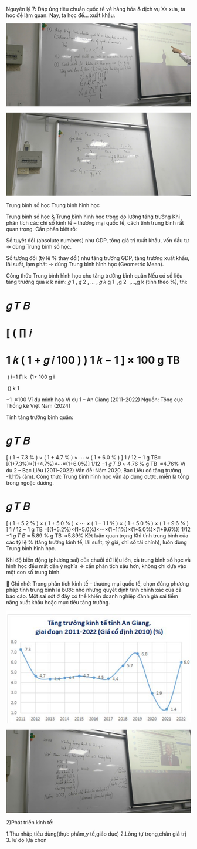 Nguyên lý 7: Đáp ứng tiêu chuẩn quốc tế về hàng hóa & dịch vụ
Xa xưa, ta học để làm quan. Nay, ta học để… xuất khẩu.

![alt text](image.png)

![alt text](image-1.png)

Trung bình số học 
Trung bình hình học

Trung bình số học & Trung bình hình học trong đo lường tăng trưởng
Khi phân tích các chỉ số kinh tế – thương mại quốc tế, cách tính trung bình rất quan trọng.
Cần phân biệt rõ:

Số tuyệt đối (absolute numbers) như GDP, tổng giá trị xuất khẩu, vốn đầu tư → dùng Trung bình số học.

Số tương đối (tỷ lệ % thay đổi) như tăng trưởng GDP, tăng trưởng xuất khẩu, lãi suất, lạm phát → dùng Trung bình hình học (Geometric Mean).

Công thức Trung bình hình học cho tăng trưởng bình quân
Nếu có số liệu tăng trưởng qua 
𝑘
k năm: 
𝑔
1
,
𝑔
2
,
…
,
𝑔
𝑘
g 
1
​
 ,g 
2
​
 ,…,g 
k
​
  (tính theo %), thì:

𝑔
𝑇
𝐵
=
[
(
∏
𝑖
=
1
𝑘
(
1
+
𝑔
𝑖
100
)
)
1
𝑘
−
1
]
×
100
g 
TB
​
 = 
​
 ( 
i=1
∏
k
​
 (1+ 
100
g 
i
​
 
​
 )) 
k
1
​
 
 −1 
​
 ×100
Ví dụ minh họa
Ví dụ 1 – An Giang (2011–2022)
Nguồn: Tổng cục Thống kê Việt Nam (2024)

Tính tăng trưởng bình quân:

𝑔
𝑇
𝐵
=
[
(
1
+
7.3
%
)
×
(
1
+
4.7
%
)
×
⋯
×
(
1
+
6.0
%
)
]
1
/
12
−
1
g 
TB
​
 =[(1+7.3%)×(1+4.7%)×⋯×(1+6.0%)] 
1/12
 −1
𝑔
𝑇
𝐵
≈
4.76
%
g 
TB
​
 ≈4.76%
Ví dụ 2 – Bạc Liêu (2011–2022)
Vấn đề: Năm 2020, Bạc Liêu có tăng trưởng -1.11% (âm).
Công thức Trung bình hình học vẫn áp dụng được, miễn là tổng trong ngoặc dương.

𝑔
𝑇
𝐵
=
[
(
1
+
5.2
%
)
×
(
1
+
5.0
%
)
×
⋯
×
(
1
−
1.1
%
)
×
(
1
+
5.0
%
)
×
(
1
+
9.6
%
)
]
1
/
12
−
1
g 
TB
​
 =[(1+5.2%)×(1+5.0%)×⋯×(1−1.1%)×(1+5.0%)×(1+9.6%)] 
1/12
 −1
𝑔
𝑇
𝐵
≈
5.89
%
g 
TB
​
 ≈5.89%
Kết luận quan trọng
Khi tính trung bình của các tỷ lệ % (tăng trưởng kinh tế, lãi suất, tỷ giá, chỉ số tài chính), luôn dùng Trung bình hình học.

Khi độ biến động (phương sai) của chuỗi dữ liệu lớn, cả trung bình số học và hình học đều mất dần ý nghĩa → cần phân tích sâu hơn, không chỉ dựa vào một con số trung bình.

📌 Ghi nhớ: Trong phân tích kinh tế – thương mại quốc tế, chọn đúng phương pháp tính trung bình là bước nhỏ nhưng quyết định tính chính xác của cả báo cáo.
Một sai sót ở đây có thể khiến doanh nghiệp đánh giá sai tiềm năng xuất khẩu hoặc mục tiêu tăng trưởng.

![alt text](image-2.png)

![alt text](image-3.png)

2)Phát triển kinh tế: 

1.Thu nhập,tiêu dùng(thực phẩm,y tế,giáo dục)
2.Lòng tự trọng,chân giá trị
3.Tự do lựa chọn